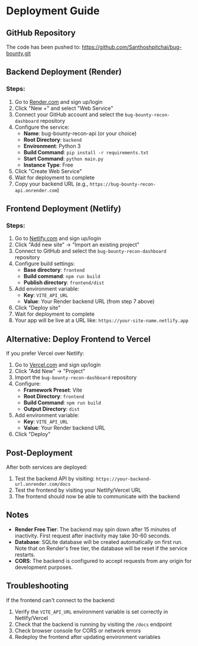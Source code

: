 # Deployment Guide

## GitHub Repository
The code has been pushed to: https://github.com/Santhoshpitchai/bug-bounty.git

## Backend Deployment (Render)

### Steps:
1. Go to [Render.com](https://render.com) and sign up/login
2. Click "New +" and select "Web Service"
3. Connect your GitHub account and select the `bug-bounty-recon-dashboard` repository
4. Configure the service:
   - **Name**: bug-bounty-recon-api (or your choice)
   - **Root Directory**: `backend`
   - **Environment**: Python 3
   - **Build Command**: `pip install -r requirements.txt`
   - **Start Command**: `python main.py`
   - **Instance Type**: Free
5. Click "Create Web Service"
6. Wait for deployment to complete
7. Copy your backend URL (e.g., `https://bug-bounty-recon-api.onrender.com`)

## Frontend Deployment (Netlify)

### Steps:
1. Go to [Netlify.com](https://netlify.com) and sign up/login
2. Click "Add new site" → "Import an existing project"
3. Connect to GitHub and select the `bug-bounty-recon-dashboard` repository
4. Configure build settings:
   - **Base directory**: `frontend`
   - **Build command**: `npm run build`
   - **Publish directory**: `frontend/dist`
5. Add environment variable:
   - **Key**: `VITE_API_URL`
   - **Value**: Your Render backend URL (from step 7 above)
6. Click "Deploy site"
7. Wait for deployment to complete
8. Your app will be live at a URL like: `https://your-site-name.netlify.app`

## Alternative: Deploy Frontend to Vercel

If you prefer Vercel over Netlify:

1. Go to [Vercel.com](https://vercel.com) and sign up/login
2. Click "Add New" → "Project"
3. Import the `bug-bounty-recon-dashboard` repository
4. Configure:
   - **Framework Preset**: Vite
   - **Root Directory**: `frontend`
   - **Build Command**: `npm run build`
   - **Output Directory**: `dist`
5. Add environment variable:
   - **Key**: `VITE_API_URL`
   - **Value**: Your Render backend URL
6. Click "Deploy"

## Post-Deployment

After both services are deployed:
1. Test the backend API by visiting: `https://your-backend-url.onrender.com/docs`
2. Test the frontend by visiting your Netlify/Vercel URL
3. The frontend should now be able to communicate with the backend

## Notes

- **Render Free Tier**: The backend may spin down after 15 minutes of inactivity. First request after inactivity may take 30-60 seconds.
- **Database**: SQLite database will be created automatically on first run. Note that on Render's free tier, the database will be reset if the service restarts.
- **CORS**: The backend is configured to accept requests from any origin for development purposes.

## Troubleshooting

If the frontend can't connect to the backend:
1. Verify the `VITE_API_URL` environment variable is set correctly in Netlify/Vercel
2. Check that the backend is running by visiting the `/docs` endpoint
3. Check browser console for CORS or network errors
4. Redeploy the frontend after updating environment variables
